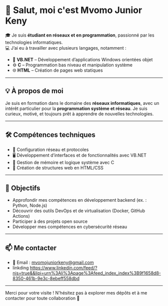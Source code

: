 # 👋 Salut, moi c'est Mvomo Junior Keny

🎓 Je suis **étudiant en réseaux et en programmation**, passionné par les technologies informatiques.  
💻 J’ai eu à travailler avec plusieurs langages, notamment :
- 🧠 **VB.NET** – Développement d’applications Windows orientées objet
- ⚙️ **C** – Programmation bas niveau et manipulation système
- 🌐 **HTML** – Création de pages web statiques

---

## 💡 À propos de moi

Je suis en formation dans le domaine des **réseaux informatiques**, avec un intérêt particulier pour la **programmation système et réseau**. Je suis curieux, motivé, et toujours prêt à apprendre de nouvelles technologies.

---

## 🛠️ Compétences techniques

- 🔌 Configuration réseau et protocoles
- 🖥️ Développement d’interfaces et de fonctionnalités avec VB.NET
- 🧵 Gestion de mémoire et logique système avec C
- 🎨 Création de structures web en HTML/CSS

---

## 🎯 Objectifs

- Approfondir mes compétences en développement backend (ex. : Python, Node.js)
- Découvrir des outils DevOps et de virtualisation (Docker, GitHub Actions)
- Participer à des projets open source
- Développer mes compétences en cybersécurité réseau

---

## 📫 Me contacter

- 📧 Email : [mvomojuniorkeny@gmail.com](mailto:mvomojuniorkeny@gmail.com)
- linkding   https://www.linkedin.com/feed/?nis=true&&lipi=urn%3Ali%3Apage%3Afeed_index_index%3B9f1658d8-8350-461b-9e3c-8ebeff558dbd

---

Merci pour votre visite ! N'hésitez pas à explorer mes dépôts et à me contacter pour toute collaboration 🚀
